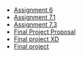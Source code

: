<ul>
<li><a href="https://fieldbenjamin.github.io/constraints/Assignment 6/Assignment 6 - Intro to HTML_CSS layout.html">Assignment 6</a></li>
<li><a href="https://fieldbenjamin.github.io/constraints/Assignment 7.1/Assignment 7.1 - Paper mock-ups.pdf">Assignment 7.1</a></li>
<li><a href="https://fieldbenjamin.github.io/constraints/Assignment 7.3/is_this_banksy.html">Assignment 7.3</a></li>
<li><a href="https://fieldbenjamin.github.io/constraints/Final Proposal/Final Project Proposal Abstract.pdf">Final Project Proposal</a></li>
<li><a href="https://xd.adobe.com/view/012e8139-cf7b-4c61-8e70-c3e001b5aa6e-547d/">Final project XD</a></li>
<li><a href="https://fieldbenjamin.github.io/constraints/final html and css/index.html">Final project</a></li>
</ul>
